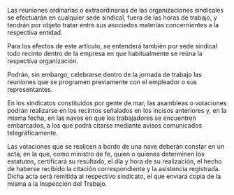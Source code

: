 Las reuniones ordinarias o extraordinarias de las organizaciones sindicales se efectuarán en cualquier sede sindical, fuera de las horas de trabajo, y tendrán por objeto tratar entre sus asociados materias concernientes a la respectiva entidad.

Para los efectos de este artículo, se entenderá también por sede sindical todo recinto dentro de la empresa en que habitualmente se reúna la respectiva organización.

Podrán, sin embargo, celebrarse dentro de la jornada de trabajo las reuniones que se programen previamente con el empleador o sus representantes.

En los sindicatos constituidos por gente de mar, las asambleas o votaciones podrán realizarse en los recintos señalados en los incisos anteriores y, en la misma fecha, en las naves en que los trabajadores se encuentren embarcados, a los que podrá citarse mediante avisos comunicados telegráficamente.

Las votaciones que se realicen a bordo de una nave deberán constar en un acta, en la que, como ministro de fe, quien o quienes determinen los estatutos, certificará su resultado, el día y hora de su realización, el hecho de haberse recibido la citación correspondiente y la asistencia registrada. Dicha acta será remitida al respectivo sindicato, el que enviará copia de la misma a la Inspección del Trabajo.